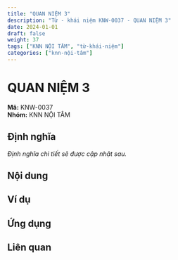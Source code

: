 ```yaml
---
title: "QUAN NIỆM 3"
description: "Từ - khái niệm KNW-0037 - QUAN NIỆM 3"
date: 2024-01-01
draft: false
weight: 37
tags: ["KNN NỘI TÂM", "từ-khái-niệm"]
categories: ["knn-nội-tâm"]
---
```


# QUAN NIỆM 3

**Mã:** KNW-0037  
**Nhóm:** KNN NỘI TÂM

## Định nghĩa

*Định nghĩa chi tiết sẽ được cập nhật sau.*

## Nội dung

<!-- Nội dung chi tiết sẽ được điền vào đây -->

## Ví dụ

<!-- Ví dụ minh họa -->

## Ứng dụng

<!-- Cách ứng dụng từ/khái niệm này trong thực tế -->

## Liên quan

<!-- Các từ/khái niệm liên quan khác -->
